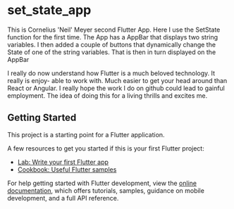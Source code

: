 # set_state_app

This is Cornelius 'Neil' Meyer second Flutter App. Here I use the SetState function for
the first time. The App has a AppBar that displays two string variables. I then added a
couple of buttons that dynamically change the State of one of the string variables. That
is then in turn displayed on the AppBar

I really do now understand how Flutter is a much beloved technology. It really is enjoy-
able to work with. Much easier to get your head around than React or Angular. I really hope
the work I do on github could lead to gainful employment. The idea of doing this for a living
thrills and excites me.

## Getting Started

This project is a starting point for a Flutter application.

A few resources to get you started if this is your first Flutter project:

- [Lab: Write your first Flutter app](https://docs.flutter.dev/get-started/codelab)
- [Cookbook: Useful Flutter samples](https://docs.flutter.dev/cookbook)

For help getting started with Flutter development, view the
[online documentation](https://docs.flutter.dev/), which offers tutorials,
samples, guidance on mobile development, and a full API reference.
